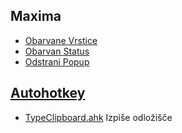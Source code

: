 ## Maxima
- [Obarvane Vrstice](./maxima/obarvane-vrstice)
- [Obarvan Status](./maxima/obarvane-status)
- [Odstrani Popup](./maxima/odstrani_popup)

## [Autohotkey](https://github.com/SRP-B/Scripts/tree/master/autohotkey)
- [TypeClipboard.ahk](https://github.com/SRP-B/Scripts/tree/master/autohotkey/TypeClipboard.ahk) Izpiše odložišče
